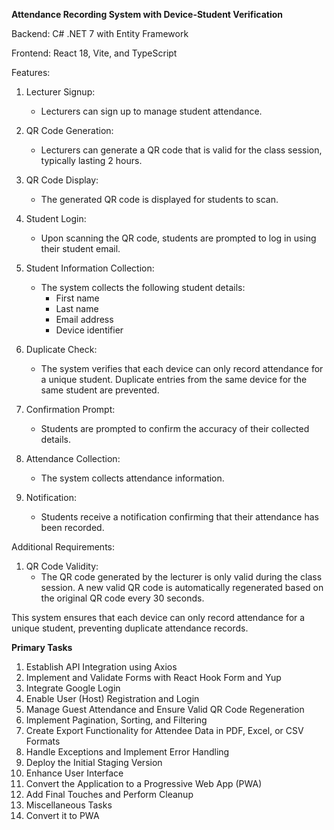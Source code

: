 **Attendance Recording System with Device-Student Verification**

Backend: C# .NET 7 with Entity Framework

Frontend: React 18, Vite, and TypeScript

Features:

1. Lecturer Signup:
   - Lecturers can sign up to manage student attendance.

2. QR Code Generation:
   - Lecturers can generate a QR code that is valid for the class session, typically lasting 2 hours.

3. QR Code Display:
   - The generated QR code is displayed for students to scan.

4. Student Login:
   - Upon scanning the QR code, students are prompted to log in using their student email.

5. Student Information Collection:
   - The system collects the following student details:
     - First name
     - Last name
     - Email address
     - Device identifier

6. Duplicate Check:
   - The system verifies that each device can only record attendance for a unique student. Duplicate entries from the same device for the same student are prevented.

7. Confirmation Prompt:
   - Students are prompted to confirm the accuracy of their collected details.

8. Attendance Collection:
   - The system collects attendance information.

9. Notification:
   - Students receive a notification confirming that their attendance has been recorded.

Additional Requirements:

1. QR Code Validity:
   - The QR code generated by the lecturer is only valid during the class session. A new valid QR code is automatically regenerated based on the original QR code every 30 seconds.

This system ensures that each device can only record attendance for a unique student, preventing duplicate attendance records.

**Primary Tasks**

1. Establish API Integration using Axios
2. Implement and Validate Forms with React Hook Form and Yup
3. Integrate Google Login
4. Enable User (Host) Registration and Login
5. Manage Guest Attendance and Ensure Valid QR Code Regeneration
6. Implement Pagination, Sorting, and Filtering
7. Create Export Functionality for Attendee Data in PDF, Excel, or CSV Formats
8. Handle Exceptions and Implement Error Handling
9. Deploy the Initial Staging Version
10. Enhance User Interface
11. Convert the Application to a Progressive Web App (PWA)
12. Add Final Touches and Perform Cleanup
13. Miscellaneous Tasks
14. Convert it to PWA